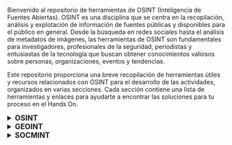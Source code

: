 Bienvenido al repositorio de herramientas de OSINT (Inteligencia de Fuentes Abiertas). OSINT es una disciplina que se centra en la recopilación, análisis y explotación de información de fuentes públicas y disponibles para el público en general. Desde la búsqueda en redes sociales hasta el análisis de metadatos de imágenes, las herramientas de OSINT son fundamentales para investigadores, profesionales de la seguridad, periodistas y entusiastas de la tecnología que buscan obtener conocimientos valiosos sobre personas, organizaciones, eventos y tendencias.

Este repositorio proporciona una breve recopilación de herramientas útiles y recursos relacionados con OSINT para el desarrollo de las actividades, organizados en varias secciones. Cada sección contiene una lista de herramientas y enlaces para ayudarte a encontrar las soluciones para tu proceso en el Hands On.


<details>
  <summary style="font-size: 1.2em; font-weight: bold;">OSINT</summary>

  
  OSINT (Inteligencia de Fuentes Abiertas) es una disciplina que se centra en la recopilación, análisis y explotación de información de fuentes públicas y disponibles para el público en general. Esto incluye datos provenientes de redes sociales, sitios web, foros en línea, registros públicos, y otras fuentes de información abierta. Utilizando una variedad de herramientas y técnicas, los investigadores de OSINT pueden obtener conocimientos valiosos sobre personas, organizaciones, eventos, y tendencias.

  ## Herramientas Generales
  - [OSINT Framework](https://osintframework.com/)
</details>

<details>
  <summary style="font-size: 1.2em; font-weight: bold;">GEOINT</summary>

  
  GEOINT (Inteligencia Geoespacial) es una disciplina de OSINT que se enfoca en la recopilación y análisis de información geoespacial. Esta información puede incluir datos geográficos, mapas, imágenes satelitales, y otros datos relacionados con la ubicación. Utilizando diversas herramientas y técnicas, los investigadores pueden analizar patrones espaciales, identificar áreas de interés, y obtener conocimientos valiosos sobre el entorno de una ubicación.

  ## Mapas
  - [Google Maps](https://www.google.com/maps/)
  - [Dual Maps](https://www.dualmaps.com/)
  - [Street Light Outages](https://bge.streetlightoutages.com/public/default.html)
  - [CalcMaps](https://www.calcmaps.com/map-radius/)
  - [Google Earth](https://www.google.es/intl/es/earth/index.html)
  - [what3words](https://what3words.com/)
  
  ## Búsqueda Inversa de Imágenes
  - [Google Images](https://lens.google.com/)
  - [Bing Images](https://www.bing.com/images/)
  - [Yandex Images](https://yandex.com/images/)
  - [TinEye](https://tineye.com/)
  - [Geospy](https://geospy.web.app/)
  - [PhotOsint](https://chromewebstore.google.com/detail/photosint/gonhdjmkgfkokhkflfhkbiagbmoolhcd)
</details>

<details>
  <summary style="font-size: 1.2em; font-weight: bold;">SOCMINT</summary>

  
   SOCMINT (Inteligencia de redes sociales) es una disciplina de OSINT que se centra en la recopilación y análisis de información de redes sociales y otras plataformas en línea. Utilizando diversas herramientas y técnicas, los investigadores pueden obtener información valiosa sobre individuos, organizaciones y eventos a través de la monitorización de actividades en redes sociales, la identificación de perfiles en línea y el análisis de relaciones sociales.

  
  ## Enumeración de usuarios
  - [Whatsmyname](https://whatsmyname.app/)
  - [Instantusername](https://instantusername.com/#/)
  - [Blackbird](https://blackbird-osint.herokuapp.com/)
  - [Sherlock](https://github.com/sherlock-project/sherlock)
</details>




